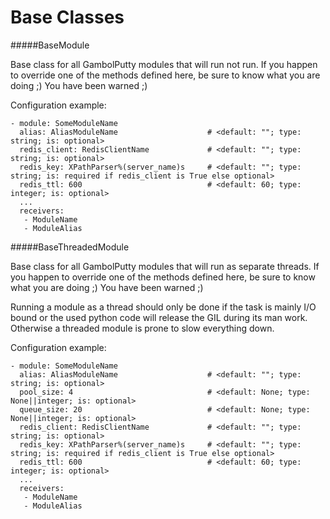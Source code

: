 Base Classes
==========

#####BaseModule

Base class for all GambolPutty modules that will run not run.
If you happen to override one of the methods defined here, be sure to know what you
are doing ;) You have been warned ;)

Configuration example:

    - module: SomeModuleName
      alias: AliasModuleName                    # <default: ""; type: string; is: optional>
      redis_client: RedisClientName             # <default: ""; type: string; is: optional>
      redis_key: XPathParser%(server_name)s     # <default: ""; type: string; is: required if redis_client is True else optional>
      redis_ttl: 600                            # <default: 60; type: integer; is: optional>
      ...
      receivers:
       - ModuleName
       - ModuleAlias

#####BaseThreadedModule

Base class for all GambolPutty modules that will run as separate threads.
If you happen to override one of the methods defined here, be sure to know what you
are doing ;) You have been warned ;)

Running a module as a thread should only be done if the task is mainly I/O bound or the
used python code will release the GIL during its man work.
Otherwise a threaded module is prone to slow everything down.

Configuration example:

    - module: SomeModuleName
      alias: AliasModuleName                    # <default: ""; type: string; is: optional>
      pool_size: 4                              # <default: None; type: None||integer; is: optional>
      queue_size: 20                            # <default: None; type: None||integer; is: optional>
      redis_client: RedisClientName             # <default: ""; type: string; is: optional>
      redis_key: XPathParser%(server_name)s     # <default: ""; type: string; is: required if redis_client is True else optional>
      redis_ttl: 600                            # <default: 60; type: integer; is: optional>
      ...
      receivers:
       - ModuleName
       - ModuleAlias